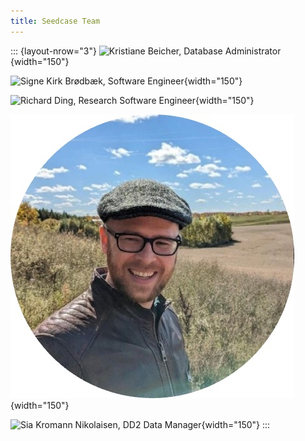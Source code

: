 ```yaml
---
title: Seedcase Team
---
```


::: {layout-nrow="3"}
![Kristiane Beicher, Database
Administrator](images/kristiane.jpg){width="150"}

![Signe Kirk Brødbæk, Software
Engineer](images/signe.jpg){width="150"}

![Richard Ding, Research Software
Engineer](images/richard.jpg){width="150"}

![Luke W. Johnston, Team Leader](images/luke.jpg){width="150"}

![Sia Kromann Nikolaisen, DD2 Data
Manager](images/sia.jpg){width="150"}
:::
